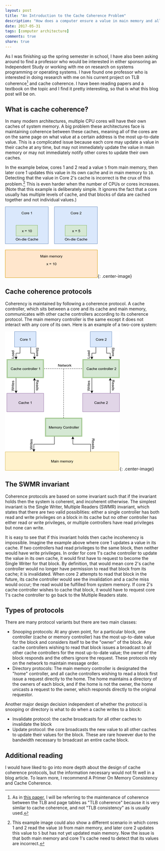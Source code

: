 ```yaml
---
layout: post
title: "An Introduction to the Cache Coherence Problem"
description: "How does a computer ensure a value in main memory and all of its caches agree?"
date: 2017-05-31
tags: [computer architecture]
comments: true
share: true
---
```


As I was finishing up the spring semester in school, I have also been asking around to find a professor who would be interested in either sponsoring an Independent Study or working with me on research on systems programming or operating systems. I have found one professor who is interested in doing research with me on his current project on TLB coherence[^1] and cache coherence. I have been reading papers and a textbook on the topic and I find it pretty interesting, so that is what this blog post will be on.

[^1]: As in [this paper](https://users.cs.duke.edu/~alvy/papers/hpca10_unitd.pdf), I will be referring to the maintenance of coherence between the TLB and page tables as "TLB coherence" because it is very similar to cache coherence, and not "TLB consistency" as is usually used.


## What is cache coherence?

In many modern architectures, multiple CPU cores will have their own caches of system memory. A big problem these architectures face is maintaining coherence between these caches, meaning all of the cores are on the same page on what value at a certain address is the most up-to-date value. This is a complicated issue because each core may update a value in their cache at any time, but may not immediately update the value in main memory or may not immediately notify other cores to update their own caches.

In the example below, cores 1 and 2 read a value `5` from main memory, then later core 1 updates this value in its own cache and in main memory to `10`. Detecting that the value in Core 2's cache is incorrect is the crux of this problem.[^2] This is even harder when the number of CPUs or cores increases. (Note that this example is deliberately simple. It ignores the fact that a core usually has multiple levels of cache, and that blocks of data are cached together and not individual values.) 

[^2]: This example image could also show a different scenario in which cores 1 and 2 read the value `10` from main memory, and later core 2 updates this value to `5` but has not yet updated main memory. Now the issue is that both main memory and core 1's cache need to detect that its values are incorrect.

![Cache incoherence example](/images/2017-05-31-intro-cache-coherence/incoherent.png){: .center-image}


## Cache coherence protocols

Coherency is maintained by following a coherence protocol. A cache controller, which sits between a core and its cache and main memory, communicates with other cache controllers according to its coherence protocol. The main memory controller is the same except it does not interact with any core of its own. Here is an example of a two-core system:

![Cache controller diagram](/images/2017-05-31-intro-cache-coherence/cache-controllers.png){: .center-image}


## The SWMR invariant

Coherence protocols are based on some invariant such that if the invariant holds then the system is coherent, and incoherent otherwise. The simplest invariant is the Single Writer, Multiple Readers (SWMR) invariant, which states that there are two valid possiblities: either a single controller has both read and write privileges on a block in its cache but no other controller has either read or write privileges, or multiple controllers have read privileges but none can write.

It is easy to see that if this invariant holds then cache incoherency is impossible. Imagine the example above where core 1 updates a value in its cache. If two controllers had read privileges to the same block, then neither would have write privileges. In order for core 1's cache controller to update the value in its own cache, it would first have to request to become the Single Writer for that block. By definition, that would mean core 2's cache controller would no longer have permission to read that block from its cache; it is invalidated. When core 2 attempts to read that block in the future, its cache controller would see the invalidation and a cache miss would occur; the read would be fulfilled from system memory. If core 2's cache controller wishes to cache that block, it would have to request core 1's cache controller to go back to the Multiple Readers state.


## Types of protocols

There are many protocol variants but there are two main classes:

 * Snooping protocols: At any given point, for a particular block, one controller (cache or memory controller) has the most up-to-date value for the block and considers itself to be the "owner" of the block. Any cache controllers wishing to read that block issues a broadcast to all other cache controllers for the most up-to-date value; the owner of the block responds and the others ignore the request. These protocols rely on the network to maintain message order. 
 * Directory protocols: The main memory controller is designated the "home" controller, and all cache controllers wishing to read a block first issue a request directly to the home. The home maintains a directory of the owners of each block, and if the home is not the owner, the home unicasts a request to the owner, which responds directly to the original requestor.

Another major design decision independent of whether the protocol is snooping or directory is what to do when a cache writes to a block: 

 * Invalidate protocol: the cache broadcasts for all other caches to invalidate the block
 * Update protocol: the core broadcasts the new value to all other caches to update their values for the block. These are rare however due to the bandwidth necessary to broadcast an entire cache block.


## Additional reading

I would have liked to go into more depth about the design of cache coherence protocols, but the information necessary would not fit well in a blog article. To learn more, I recommend A Primer On Memory Consistency and Cache Coherence.
